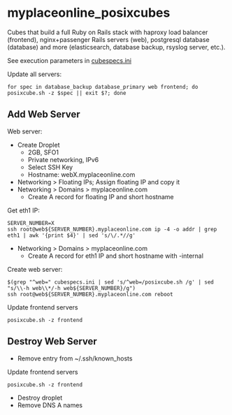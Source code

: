 # myplaceonline_posixcubes

Cubes that build a full Ruby on Rails stack with haproxy load balancer
(frontend), nginx+passenger Rails servers (web), postgresql database
(database) and more (elasticsearch, database backup, rsyslog server, etc.).

See execution parameters in [cubespecs.ini](cubespecs.ini)

Update all servers:

    for spec in database_backup database_primary web frontend; do posixcube.sh -z $spec || exit $?; done

## Add Web Server

Web server:

* Create Droplet
  * 2GB, SFO1
  * Private networking, IPv6
  * Select SSH Key
  * Hostname: webX.myplaceonline.com
* Networking > Floating IPs; Assign floating IP and copy it
* Networking > Domains > myplaceonline.com
  * Create A record for floating IP and short hostname

Get eth1 IP:

    SERVER_NUMBER=X
    ssh root@web${SERVER_NUMBER}.myplaceonline.com ip -4 -o addr | grep eth1 | awk '{print $4}' | sed 's/\/.*//g'

* Networking > Domains > myplaceonline.com
  * Create A record for eth1 IP and short hostname with -internal

Create web server:

    $(grep "^web=" cubespecs.ini | sed 's/^web=/posixcube.sh /g' | sed "s/\\-h web\\*/-h web${SERVER_NUMBER}/g")
    ssh root@web${SERVER_NUMBER}.myplaceonline.com reboot

Update frontend servers

    posixcube.sh -z frontend

## Destroy Web Server

* Remove entry from ~/.ssh/known_hosts

Update frontend servers

    posixcube.sh -z frontend

* Destroy droplet
* Remove DNS A names
